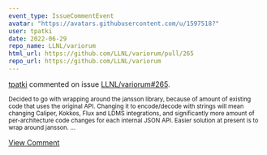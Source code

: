 ```yaml
---
event_type: IssueCommentEvent
avatar: "https://avatars.githubusercontent.com/u/1597518?"
user: tpatki
date: 2022-06-29
repo_name: LLNL/variorum
html_url: https://github.com/LLNL/variorum/pull/265
repo_url: https://github.com/LLNL/variorum
---
```


<a href='https://github.com/tpatki' target='_blank'>tpatki</a> commented on issue <a href='https://github.com/LLNL/variorum/pull/265' target='_blank'>LLNL/variorum#265</a>.

<small>Decided to go with wrapping around the jansson library, because of amount of existing code that uses the original API. Changing it to encode/decode with strings will mean changing Caliper, Kokkos, Flux and LDMS integrations, and significantly more amount of per-architecture code changes for each internal JSON API. Easier solution at present is to wrap around jansson. ...</small>

<a href='https://github.com/LLNL/variorum/pull/265' target='_blank'>View Comment</a>
